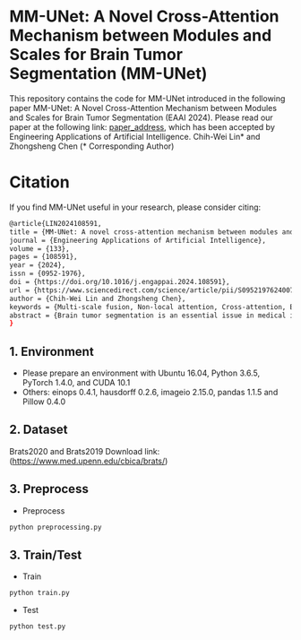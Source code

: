 # MM-UNet: A Novel Cross-Attention Mechanism between Modules and Scales for Brain Tumor Segmentation (MM-UNet)
This repository contains the code for MM-UNet introduced in the following paper MM-UNet: A Novel Cross-Attention Mechanism between Modules and Scales for Brain Tumor Segmentation (EAAI 2024). Please read our paper at the following link: [paper_address](https://www.sciencedirect.com/science/article/abs/pii/S0952197624007498), which has been accepted by Engineering Applications of Artificial Intelligence.
Chih-Wei Lin* and Zhongsheng Chen  (* Corresponding Author)

# Citation
If you find  MM-UNet useful in your research, please consider citing:
```bash
@article{LIN2024108591,
title = {MM-UNet: A novel cross-attention mechanism between modules and scales for brain tumor segmentation},
journal = {Engineering Applications of Artificial Intelligence},
volume = {133},
pages = {108591},
year = {2024},
issn = {0952-1976},
doi = {https://doi.org/10.1016/j.engappai.2024.108591},
url = {https://www.sciencedirect.com/science/article/pii/S0952197624007498},
author = {Chih-Wei Lin and Zhongsheng Chen},
keywords = {Multi-scale fusion, Non-local attention, Cross-attention, Brain tumor segmentation, Multi-modules},
abstract = {Brain tumor segmentation is an essential issue in medical image segmentation. However, it is still challenging to consider the relationship between modules and efficiently fuse the features between adjacent scales. In this paper, we propose a novel cross-attention network for brain tumor segmentation, namely multi-scales and multi-modules cross-attention UNet (MM-UNet), which contains two mechanisms, module and scale cross-attentions. The module cross-attention (MCA) strategy connects and exchanges global information between adjacent modules. The scale cross-attention (SCA) strategy has two policies, the scale-related non-local relationship module (SCASNR) and the scale-related channel-based relationship module (SCASCR), that fuses the information between adjacent scales to mix the multi-scale information. Experiments on well-known tumor datasets, BraTS 2020, which has 369 cases, and has been classified into training, validation, and testing sets with 17,576, 4395, and 5735 images, to evaluate the performance by segmenting three regions, the whole tumor area (WT), core tumor area (CT) and enhancing tumor area (ET). Moreover, we consider three numerical metrics, dice, precision, and Hausdorff metrics, and various visualization results to objectively evaluate and intuitively display the experimental results. The proposed model surpasses state-of-the-art methods and achieves 0.8519, 0.8889, and 1.2647 with a base version network in dice, precision, sensitivity, and Hausdorff metrics, respectively. Moreover, we demonstrate the visualization with segmentation results and heatmaps in various scenarios to present the robustness of the proposed network in each region.}
}
```

## 1. Environment

- Please prepare an environment with Ubuntu 16.04, Python 3.6.5, PyTorch 1.4.0, and CUDA 10.1
- Others: einops 0.4.1, hausdorff 0.2.6, imageio 2.15.0, pandas 1.1.5 and Pillow 0.4.0

## 2. Dataset
Brats2020 and Brats2019 Download link:(https://www.med.upenn.edu/cbica/brats/)

## 3. Preprocess
- Preprocess
```bash
python preprocessing.py 
```
## 3. Train/Test

- Train

```bash
python train.py 
```

- Test 

```bash
python test.py 
```
